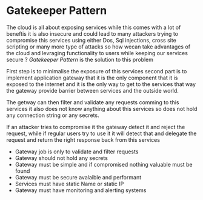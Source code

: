 # Gatekeeper Pattern

The cloud is all about exposing services while this comes with a lot of beneftis it is also insecure and could lead to many attackers trying to compromise this services using either Dos, Sql injections, cross site scripting or many more type of attacks so how wecan take advantages of the cloud and levraging functionality to users while keeping our services secure ? *Gatekeeper Pattern* is the solution to this problem

First step is to minimalise the exposure of this services second part is to implement application gateway that it is the only component that it is exposed to the internet and it is the only way to get to the services that way the gateway provide barrier between services and the outside world.

The getway can then filter and validate any requests comming to this services it also does not know anything about this services so does not hold any connection string or any secrets.

If an attacker tries to compromise it the gateway detect it and reject the request, while if regular users try to use it it will detect that and delegate the request and return the right response back from this services

- Gateway job is only to validate and filter requests
- Gateway should not hold any secrets
- Gateway must be simple and if compromised nothing valuable must be found
- Gateway must be secure avalaible and performant
- Services must have static Name or static IP
- Gateway must have monitoring and alerting systems
